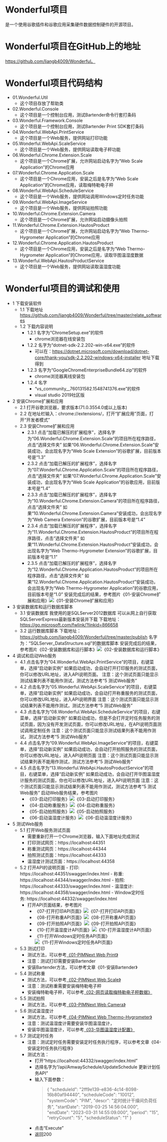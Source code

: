 # Wonderful项目 #
是一个使用谷歌插件和谷歌应用采集硬件数据控制硬件的开源项目。
# Wonderful项目在GitHub上的地址 #
https://github.com/liangb4009/Wonderful。
# Wonderful项目代码结构 #
-  01.Wonderful.Util
    - 这个项目存放了帮助类
-  02.Wonderful.Console
    - 这个项目是一个控制台应用，测试Bartender命令行套打条码
- 03.Wonderful.Framework.Console
    - 这个项目是一个控制台应用，测试Bartender Print SDK套打条码
- 04.Wonderful.WebApi.PrintService
    - 这个项目是一个Web服务，提供网站打印功能
- 05.Wonderful.WebApi.ScaleService
    - 这个项目是一个Web服务，提供网站读取电子秤功能
- 06.Wonderful.Chrome.Extension.Scale
    - 这个项目是一个Chrome扩展，允许网站启动名字为“Web Scale Application”的Chrome应用
- 07.Wonderful.Chrome.Application.Scale
    - 这个项目是一个Chrome应用，安装之后是名字为“Web Scale Application”的Chrome应用，读取梅特勒电子秤
- 08.Wonderful.WebApi.ScheduleService
    - 这个项目是一个Web服务，提供网站调用Windows定时任务功能
- 09.Wonderful.WebApi.ImageService
    - 这个项目是一个Web服务，提供网站拍照功能
- 10.Wonderful.Chrome.Extension.Camera
    - 这个项目是一个Chrome扩展，允许网站启动摄像头拍照
- 11.Wonderful.Chrome.Extension.HautosProduct
    - 这个项目是一个Chrome扩展，允许网站启动名字为“Web Thermo-Hygrometer Application”的Chrome应用
- 12.Wonderful.Chrome.Application.HautosProduct
    - 这个项目是一个Chrome应用，安装之后是名字为“Web Thermo-Hygrometer Application”的Chrome应用，读取华图温湿度数据
- 13.Wonderful.WebApi.HautosProductService
    - 这个项目是一个Web服务，提供网站读取温湿度功能
# Wonderful项目的调试和使用 #
- 1 下载安装软件
    - 1.1 下载地址
https://github.com/liangb4009/Wonderful/tree/master/relate_softwares
    - 1.2 下载内容说明
        - 1.2.1 名字为“ChromeSetup.exe”的软件
            - chrome浏览器在线安装包
        - 1.2.2 名字为“dotnet-sdk-2.2.202-win-x64.exe”的软件
            - 可以在：https://dotnet.microsoft.com/download/dotnet-core/thank-you/sdk-2.2.202-windows-x64-installer
            地址下载得到
        - 1.2.3 名字为“GoogleChromeEnterpriseBundle64.zip”的软件
            - chrome浏览器离线安装包
        - 1.2.4 名字
            - “vs_community__760131582.1548741376.exe”的软件
            - visual studio 2019社区版
- 2 安装Chrome扩展和应用
    - 2.1 打开谷歌浏览器，要求版本(71.0.3554.0或以上版本)
    - 2.2 在地址栏输入：chrome://extensions/，打开“扩展应用”页面，打开“开发者模式”
    - 2.3 安装Chrome扩展和应用
        - 2.3.1 点击“加载已解压的扩展程序”，选择名字为“06.Wonderful.Chrome.Extension.Scale”的项目所在程序路径，点击“选择文件夹”
如果“06.Wonderful.Chrome.Extension.Scale”安装成功，会出现名字为“Web Scale Extension”的谷歌扩展，目前版本号是“1.3”
        - 2.3.2 点击“加载已解压的扩展程序”，选择名字为“07.Wonderful.Chrome.Application.Scale”的项目所在程序路径，点击“选择文件夹”
如果“07.Wonderful.Chrome.Application.Scale”安装成功，会出现名字为“Web Scale Application”的谷歌应用，目前版本号是“1.4”
        - 2.3.3 点击“加载已解压的扩展程序”，选择名字为“10.Wonderful.Chrome.Extension.Camera”的项目所在程序路径，点击“选择文件夹”
如果“10.Wonderful.Chrome.Extension.Camera”安装成功，会出现名字为“Web Camera Extension”的谷歌扩展，目前版本号是“1.4”
        - 2.3.4 点击“加载已解压的扩展程序”，选择名字为“11.Wonderful.Chrome.Extension.HautosProduct”的项目所在程序路径，点击“选择文件夹”
如果“11.Wonderful.Chrome.Extension.HautosProduct”安装成功，会出现名字为“Web Thermo-Hygrometer Extension”的谷歌扩展，目前版本号是“1.1”
        - 2.3.5 点击“加载已解压的扩展程序”，选择名字为“12.Wonderful.Chrome.Application.HautosProduct”的项目所在程序路径，点击“选择文件夹”
如果“12.Wonderful.Chrome.Application.HautosProduct”安装成功，会出现名字为“Web Thermo-Hygrometer Application”的谷歌应用，目前版本号是“1.0”
安装完成后的结果，参考图片《01-安装Chrome扩展和应用》![《01-安装Chrome扩展和应用》](https://github.com/liangb4009/Wonderful/blob/master/doc/02-pictures/01-%E5%AE%89%E8%A3%85Chrome%E6%89%A9%E5%B1%95%E5%92%8C%E5%BA%94%E7%94%A8.jpg?raw=true)
- 3 安装数据库和运行数据库脚本
    - 3.1 安装数据库
我使用的是SQLServer2012数据库
可以从网上自行获取SQLServerExpress最新版本安装并下载
下载地址：https://go.microsoft.com/fwlink/?linkid=866658
    - 3.2 运行数据库脚本
下载地址：https://github.com/liangb4009/Wonderful/tree/master/publish
名字为：“SQLServer_DataStructure.sql”的数据库脚本
安装完成后的结果，参考图片《02-安装数据库和运行脚本》![《02-安装数据库和运行脚本》](https://github.com/liangb4009/Wonderful/blob/master/doc/02-pictures/02-%E5%AE%89%E8%A3%85%E6%95%B0%E6%8D%AE%E5%BA%93%E5%92%8C%E8%BF%90%E8%A1%8C%E8%84%9A%E6%9C%AC.jpg?raw=true)
- 4 调试和启动Web服务
    - 4.1 点击名字为“04.Wonderful.WebApi.PrintService”的项目，右键菜单，选择“启动新实例”
如果启动成功，会自动打开打印服务的测试页面，你可以修改URL地址，进入API说明页面。
注意：这个测试页面只能显示测试结果列表不能用作测试，测试方法参考“5 测试Web服务”
    - 4.2 点击名字为“05.Wonderful.WebApi.ScaleService”的项目，右键菜单，选择“启动新实例”
如果启动成功，会自动打开称重服务的测试页面，你可以修改URL地址，进入API说明界面
注意：这个测试页面只能显示测试结果列表不能用作测试，测试方法参考“5 测试Web服务”
    - 4.3 点击名字为“08.Wonderful.WebApi.ScheduleService”的项目，右键菜单，选择“启动新实例”
如果启动成功，但是不会打开定时任务服务的测试页面，因为没有开发测试页面，你可以修改URL地址，在API说明页面测试调用定制任务
注意：这个测试页面只能显示测试结果列表不能用作测试，测试方法参考“5 测试Web服务”
    - 4.4 点击名字为“09.Wonderful.WebApi.ImageService”的项目，右键菜单，选择“启动新实例”
如果启动成功，会自动打开拍照服务的测试页面，你可以修改URL地址，进入API说明页面
注意：这个测试页面只能显示测试结果列表不能用作测试，测试方法参考“5 测试Web服务”
    - 4.5 点击名字为“13.Wonderful.WebApi.HautosProductService”的项目，右键菜单，选择“启动新实例”
如果启动成功，会自动打开华图温湿度计服务的测试页面，你也可以修改URL地址，进入API说明页面
注意：这个测试页面只能显示测试结果列表不能用作测试，测试方法参考“5 测试Web服务”
启动Web服务结果，参考图片
        - 《03-启动打印服务》![《03-启动打印服务》](https://github.com/liangb4009/Wonderful/blob/master/doc/02-pictures/03-%E5%90%AF%E5%8A%A8%E6%89%93%E5%8D%B0%E6%9C%8D%E5%8A%A1.jpg?raw=true)
        - 《04-启动称重服务》![《04-启动称重服务》](https://github.com/liangb4009/Wonderful/blob/master/doc/02-pictures/04-%E5%90%AF%E5%8A%A8%E7%A7%B0%E9%87%8D%E6%9C%8D%E5%8A%A1.jpg?raw=true)
        - 《05-启动拍照服务》![《05-启动拍照服务》](https://github.com/liangb4009/Wonderful/blob/master/doc/02-pictures/05-%E5%90%AF%E5%8A%A8%E6%8B%8D%E7%85%A7%E6%9C%8D%E5%8A%A1.jpg?raw=true)
        - 《06-启动温湿度计服务》![《06-启动温湿度计服务》](https://github.com/liangb4009/Wonderful/blob/master/doc/02-pictures/06-%E5%90%AF%E5%8A%A8%E6%B8%A9%E6%B9%BF%E5%BA%A6%E8%AE%A1%E6%9C%8D%E5%8A%A1.jpg?raw=true)
- 5 测试Web服务
    - 5.1 打开Web服务测试页面
        - 需要重新打开一个Chrome浏览器，输入下面地址完成测试
        - 打印测试网页：https://localhost:44351
        - 称重测试网页：https://localhost:44344
        - 拍照测试页面：https://localhost:44333
        - 温湿度计测试页面：https://localhost:44358
    - 5.2 打开API的说明页面
            - 打印: https://localhost:44351/swagger/index.html
            - 称重: https://localhost:44344/swagger/index.html
            - 拍照: https://localhost:44333/swagger/index.html
            - 温湿度计: https://localhost:44358/swagger/index.html
            - Window定时任务: https://localhost:44332/swagger/index.html
        - 打开API页面结果，参考图片
            - 《07-打开打印API页面》![《07-打开打印API页面》](https://github.com/liangb4009/Wonderful/blob/master/doc/02-pictures/07-%E6%89%93%E5%BC%80%E6%89%93%E5%8D%B0API%E9%A1%B5%E9%9D%A2.jpg?raw=true)
            - 《08-打开称重API页面》![《08-打开称重API页面》](https://github.com/liangb4009/Wonderful/blob/master/doc/02-pictures/08-%E6%89%93%E5%BC%80%E7%A7%B0%E9%87%8DAPI%E9%A1%B5%E9%9D%A2.jpg?raw=true)
            - 《09-打开拍照API页面》![《09-打开拍照API页面》](https://github.com/liangb4009/Wonderful/blob/master/doc/02-pictures/09-%E6%89%93%E5%BC%80%E6%8B%8D%E7%85%A7API%E9%A1%B5%E9%9D%A2.jpg?raw=true)
            - 《10-打开温湿度计API页面》![《10-打开温湿度计API页面》](https://github.com/liangb4009/Wonderful/blob/master/doc/02-pictures/10-%E6%89%93%E5%BC%80%E6%B8%A9%E6%B9%BF%E5%BA%A6%E8%AE%A1API%E9%A1%B5%E9%9D%A2.jpg?raw=true)
            - 《11-打开Windows定时任务API页面》![《11-打开Windows定时任务API页面》](https://github.com/liangb4009/Wonderful/blob/master/doc/02-pictures/11-%E6%89%93%E5%BC%80Windows%E5%AE%9A%E6%97%B6%E4%BB%BB%E5%8A%A1API%E9%A1%B5%E9%9D%A2.jpg?raw=true)
    - 5.3 测试打印
        - 测试方法，可以参考[《01-PIMNext Web Print》](https://mp.weixin.qq.com/s/IgRTRBTfYJvvzmHBS8GU9Q)
        - 注意：测试打印需要安装Bartender
        - 安装Bartender方法，可以参考文章《01-安装Bartender》
    - 5.4 测试称重
        - 测试方法，可以参考[《02-PIMNext Web Scale》](https://mp.weixin.qq.com/s/KsOB33tCHApX4hfS4ek-Sg)
        - 注意：测试称重需要安装梅特勒电子秤
        - 安装梅特勒电子秤，可以参考[《02-网页读取梅特勒电子秤数据》](https://mp.weixin.qq.com/s/Br9LvZrPgfRQ0hA9sIqrBQ)
    - 5.5 测试拍照
        - 测试方法，可以参考[《03-PIMNext Web Camera》](https://mp.weixin.qq.com/s/0DxyigQiqK9lTGBsCTkNbQ)
    - 5.6 测试温湿度计
        - 测试方法，可以参考[《04-PIMNext Web Thermo-Hygrometer》](https://mp.weixin.qq.com/s/eOXY6pbkb32osApg7jClUA)
        - 注意：测试温湿度计需要安装华图温湿度计，
        - 安装华图温湿度计，可以参考[《03-华图温湿度计配置》](https://mp.weixin.qq.com/s/vjcvutt3nxSVD1_a3IXwaQ)
    - 5.7 测试定时任务
        - 注意：测试定时任务需要安装定时任务执行程序，可以参考文章《04-安装定时任务执行程序》
        - 测试方法：
            - 打开“https://localhost:44332/swagger/index.html”
            - 选择名字为“/api/AmwaySchedule/UpdateSchedule 更新计划任务API”
            - 输入下面参数：
                > {
                >   "scheduleId": "2ff9e139-e836-4c14-8098-16b80af94440",
                >   "scheduleCode": "10012",
                >   "systemCode": "PIM",
                >   "descr": "定时统计干燥间负荷任务",
                >   "startDate": "2019-03-25 14:56:04.000",
                >   "endDate": "2023-03-31 14:55:09.000",
                >   "period": "15",
                >   "retryCount": "5",
                >   "scheduleStatus": "1"
                > }
            - 点击“Execute”
            - 返回200



